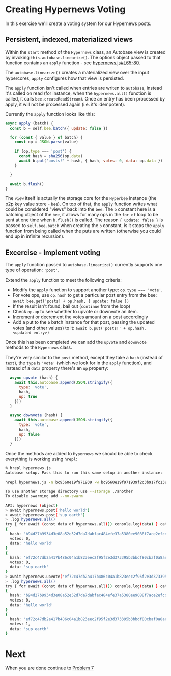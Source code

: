 # Creating Hypernews Voting

In this exercise we'll create a voting system for our Hypernews posts. 

## Persistent, indexed, materialized views

Within the `start` method of the `Hypernews` class, an Autobase view is created by invoking
`this.autobase.linearize()`. The options object passed to that function contains an
`apply` function - see [hypernews.js#L65-80](hypernews.js#L65-80). 

The `autobase.linearize()` creates a materialized view over the input hypercores,
`apply` configures how that view is persisted.

The `apply` function isn't called when entries are writen to `autobase`, instead it's called on read 
(for instance, when the `hypernews.all()` function is called, it calls `bee.createReadStream`). Once
an entry has been processed by apply, it will not be processed again (i.e. it's idempotent).


Currently the `apply` function looks like this:

```js
async apply (batch) {
  const b = self.bee.batch({ update: false })

  for (const { value } of batch) {
    const op = JSON.parse(value)

    if (op.type === 'post') {
      const hash = sha256(op.data)
      await b.put('posts!' + hash, { hash, votes: 0, data: op.data })
    }

  }

  await b.flush()
}
```

The `view` itself is actually the storage core for the `Hyperbee` instance (the p2p key value store - `bee`).
On top of that, the `apply` function writes what could be considered "views" back into 
the `bee`. The `b` constant here is a batching object of the `bee`, it allows for many ops in the `for of` loop 
to be sent at one time when `b.flush()` is called. The reason `{ update: false }` is passed to `self.bee.batch` 
when creating the `b` constant, is it stops the `apply` function from being called when the puts are written
(otherwise you could end up in infinite recursion).


## Excercise - Implement voting

The `apply` function passed to `autobase.linearize()` currently supports one type of operation: `'post'`.

Extend the `apply` function to meet the following criteria:

* Modify the `apply` function to support another type: `op.type === 'vote'`. 
* For vote ops, use `op.hash` to get a particular post entry from the bee: `await bee.get('posts! + op.hash, { update: false })`
* If the result isn't found, bail out (`continue` from the loop)
* Check `op.up` to see whether to upvote or downvote an item. 
* Increment or decrement the votes amount on a post accordingly
* Add a put to the `b` batch instance for that post, passing the updated votes (and other values) to it: `await b.put('posts!' + op.hash, <updated entry>)`

Once this has been completed we can add the `upvote` and `downvote` methods to the `Hypernews` class. 

They're very similar to the `post` method, except they take a `hash` (instead of `text`), the `type` is `'vote'` (which we look for in the `apply` function), and instead of a `data` property there's an `up` property: 

```js
  async upvote (hash) {
    await this.autobase.append(JSON.stringify({
      type: 'vote',
      hash,
      up: true
    }))
  }

  async downvote (hash) {
    await this.autobase.append(JSON.stringify({
      type: 'vote',
      hash,
      up: false
    }))
  }
```

Once the methods are added to `Hypernews` we should be able to check everything is working using `hrepl`:

```sh
% hrepl hypernews.js
Autobase setup. Pass this to run this same setup in another instance:

hrepl hypernews.js -n bc9560e19f971939 -w bc9560e19f971939f2c3b917fc1399e8aea948f118187d81b93d709be92ef722 -i ead863d693da7794840a7871a64cacbaa98dfaa7a02852355afbf23b48bd9cc9

To use another storage directory use --storage ./another
To disable swarming add --no-swarm

API: hypernews (object)
> await hypernews.post('hello world')
> await hypernews.post('sup earth')
> .log hypernews.all()
try { for await (const data of hypernews.all()) console.log(data) } catch { console.log(hypernews.all()) }
{
  hash: 'b94d27b9934d3e08a52e52d7da7dabfac484efe37a5380ee9088f7ace2efcde9',
  votes: 0,
  data: 'hello world'
}
{
  hash: 'ef72c47db2a417b486c04a1b823eec2f95f2e3d373395b3bbdf80cbaf0a8aed5',
  votes: 0,
  data: 'sup earth'
}
> await hypernews.upvote('ef72c47db2a417b486c04a1b823eec2f95f2e3d373395b3bbdf80cbaf0a8aed5')
> .log hypernews.all()
try { for await (const data of hypernews.all()) console.log(data) } catch { console.log(hypernews.all()) }
{
  hash: 'b94d27b9934d3e08a52e52d7da7dabfac484efe37a5380ee9088f7ace2efcde9',
  votes: 0,
  data: 'hello world'
}
{
  hash: 'ef72c47db2a417b486c04a1b823eec2f95f2e3d373395b3bbdf80cbaf0a8aed5',
  votes: 1,
  data: 'sup earth'
}
```

# Next

When you are done continue to [Problem 7](../07)
